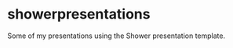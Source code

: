 showerpresentations
===================

Some of my presentations using the Shower presentation template.